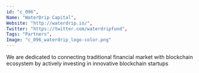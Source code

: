 ```yaml
--- 
id: "c_096", 
Name: "WaterDrip Capital", 
Website: "http://waterdrip.io/", 
Twitter: "https://twitter.com/waterdripfund", 
Tags: "Partners", 
Image: "c_096_waterdrip_logo-color.png" 
--- 
```

<!--lang:en--> 
We are dedicated to connecting traditional financial market with blockchain ecosystem by actively investing in innovative blockchain startups
<!--lang:es--] 
We are dedicated to connecting traditional financial market with blockchain ecosystem by actively investing in innovative blockchain startups
<!--lang:de--] 
We are dedicated to connecting traditional financial market with blockchain ecosystem by actively investing in innovative blockchain startups
<!--lang:fr--] 
We are dedicated to connecting traditional financial market with blockchain ecosystem by actively investing in innovative blockchain startups
<!--lang:pl--] 
We are dedicated to connecting traditional financial market with blockchain ecosystem by actively investing in innovative blockchain startups
<!--lang:pt--] 
We are dedicated to connecting traditional financial market with blockchain ecosystem by actively investing in innovative blockchain startups
[!--lang:*--> 
